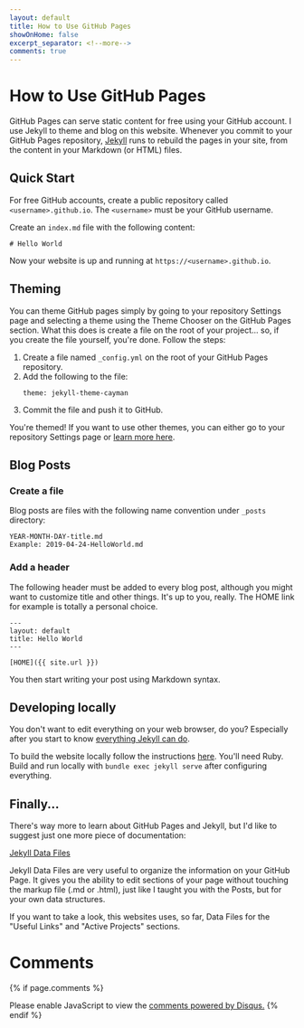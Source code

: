 ```yaml
---
layout: default
title: How to Use GitHub Pages
showOnHome: false
excerpt_separator: <!--more-->
comments: true
---
```


# How to Use GitHub Pages

GitHub Pages can serve static content for free using your GitHub account. I use Jekyll to theme and blog on this website. Whenever you commit to your GitHub Pages repository, [Jekyll](https://jekyllrb.com/) runs to rebuild the pages in your site, from the content in your Markdown (or HTML) files.

<!--more-->

## Quick Start

For free GitHub accounts, create a public repository called `<username>.github.io`. The `<username>` must be your GitHub username.

Create an `index.md` file with the following content:
```
# Hello World
```

Now your website is up and running at `https://<username>.github.io`.

## Theming

You can theme GitHub pages simply by going to your repository Settings page and selecting a theme using the Theme Chooser on the GitHub Pages section. What this does is create a file on the root of your project... so, if you create the file yourself, you're done. Follow the steps:

1. Create a file named `_config.yml` on the root of your GitHub Pages repository.
2. Add the following to the file:
    ```
    theme: jekyll-theme-cayman
    ```
3. Commit the file and push it to GitHub.

You're themed! If you want to use other themes, you can either go to your repository Settings page or [learn more here](https://help.github.com/en/articles/adding-a-jekyll-theme-to-your-github-pages-site).

## Blog Posts

### Create a file

Blog posts are files with the following name convention under `_posts` directory:
```
YEAR-MONTH-DAY-title.md
Example: 2019-04-24-HelloWorld.md
```

### Add a header

The following header must be added to every blog post, although you might want to customize title and other things. It's up to you, really. The HOME link for example is totally a personal choice.
```
---
layout: default
title: Hello World
---

[HOME]({{ site.url }})
```

You then start writing your post using Markdown syntax.

## Developing locally

You don't want to edit everything on your web browser, do you? Especially after you start to know [everything Jekyll can do](https://jekyllrb.com/docs/).

To build the website locally follow the instructions [here](https://help.github.com/en/articles/setting-up-your-github-pages-site-locally-with-jekyll). You'll need Ruby. Build and run locally with `bundle exec jekyll serve` after configuring everything.

## Finally...

There's way more to learn about GitHub Pages and Jekyll, but I'd like to suggest just one more piece of documentation:

[Jekyll Data Files](https://jekyllrb.com/docs/datafiles/)

Jekyll Data Files are very useful to organize the information on your GitHub Page. It gives you the ability to edit sections of your page without touching the markup file (.md or .html), just like I taught you with the Posts, but for your own data structures. 

If you want to take a look, this websites uses, so far, Data Files for the "Useful Links" and "Active Projects" sections.

# Comments

{% if page.comments %} 
<div id="disqus_thread"></div>
<script>

var disqus_config = function () {
this.page.url = 'https://drugowick.dev' + '{{ page.url }}';  // Replace PAGE_URL with your page's canonical URL variable
this.page.identifier = '{{ page.id }}'; // Replace PAGE_IDENTIFIER with your page's unique identifier variable
};

(function() { // DON'T EDIT BELOW THIS LINE
var d = document, s = d.createElement('script');
s.src = 'https://drugowick.disqus.com/embed.js';
s.setAttribute('data-timestamp', +new Date());
(d.head || d.body).appendChild(s);
})();
</script>
<noscript>Please enable JavaScript to view the <a href="https://disqus.com/?ref_noscript">comments powered by Disqus.</a></noscript>
{% endif %}
